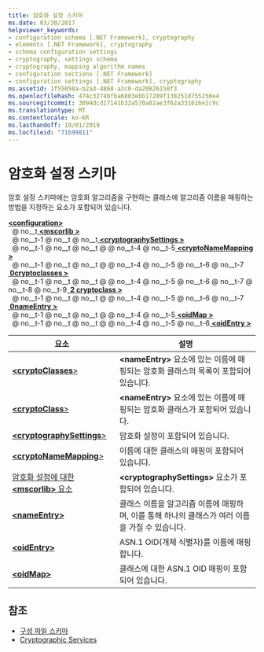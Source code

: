 ```yaml
---
title: 암호화 설정 스키마
ms.date: 03/30/2017
helpviewer_keywords:
- configuration schema [.NET Framework], cryptography
- elements [.NET Framework], cryptography
- schema configuration settings
- cryptography, settings schema
- cryptography, mapping algorithm names
- configuration sections [.NET Framework]
- configuration settings [.NET Framework], cryptography
ms.assetid: 1f55050a-b2a3-4868-a3c0-da20826150f3
ms.openlocfilehash: 474c3274bfba6803ebb17289f138251d755250e4
ms.sourcegitcommit: 3094dcd17141b32a570a82ae3f62a331616e2c9c
ms.translationtype: MT
ms.contentlocale: ko-KR
ms.lasthandoff: 10/01/2019
ms.locfileid: "71699811"
---
```

# <a name="cryptography-settings-schema"></a>암호화 설정 스키마
암호 설정 스키마에는 암호화 알고리즘을 구현하는 클래스에 알고리즘 이름을 매핑하는 방법을 지정하는 요소가 포함되어 있습니다.  
  
[ **\<configuration>** ](../configuration-element.md)  
&nbsp; @ no__t[ **\<mscorlib >** ](mscorlib-element-for-cryptography-settings.md)  
&nbsp; @ no__t-1 @ no__t @ no__t[ **\<cryptographySettings >** ](cryptographysettings-element.md)  
&nbsp; @ no__t-1 @ no__t @ no__t @ @ no__t-4 @ no__t-5[ **\<cryptoNameMapping >** ](cryptonamemapping-element.md)  
&nbsp; @ no__t-1 @ no__t @ no__t @ @ no__t-4 @ no__t-5 @ no__t-6 @ no__t-7[ **&nbsp;0cryptoclasses >** ](cryptoclasses-element.md)  
&nbsp; @ no__t-1 @ no__t @ no__t @ @ no__t-4 @ no__t-5 @ no__t-6 @ no__t-7 @ no__t-8 @ no__t-9[ **&nbsp;2 cryptoclass >** ](cryptoclass-element.md)  
&nbsp; @ no__t-1 @ no__t @ no__t @ @ no__t-4 @ no__t-5 @ no__t-6 @ no__t-7[ **&nbsp;0nameEntry >** ](nameentry-element.md)  
&nbsp; @ no__t-1 @ no__t @ no__t @ @ no__t-4 @ no__t-5[ **\<oidMap >** ](oidmap-element.md)  
&nbsp; @ no__t-1 @ no__t @ no__t @ @ no__t-4 @ no__t-5 @ no__t-6[ **\<oidEntry >** ](oidentry-element.md)  
  
|요소|설명|  
|-------------|-----------------|  
|[ **\<cryptoClasses**>](cryptoclasses-element.md)|**\<nameEntry>** 요소에 있는 이름에 매핑되는 암호화 클래스의 목록이 포함되어 있습니다.|  
|[ **\<cryptoClass**>](cryptoclass-element.md)|**\<nameEntry>** 요소에 있는 이름에 매핑되는 암호화 클래스가 포함되어 있습니다.|  
|[ **\<cryptographySettings**>](cryptographysettings-element.md)|암호화 설정이 포함되어 있습니다.|  
|[ **\<cryptoNameMapping**>](cryptonamemapping-element.md)|이름에 대한 클래스의 매핑이 포함되어 있습니다.|  
|[암호화 설정에 대한 **\<mscorlib>** 요소](mscorlib-element-for-cryptography-settings.md)|**\<cryptographySettings>** 요소가 포함되어 있습니다.|  
|[ **\<nameEntry>** ](nameentry-element.md)|클래스 이름을 알고리즘 이름에 매핑하며, 이를 통해 하나의 클래스가 여러 이름을 가질 수 있습니다.|  
|[ **\<oidEntry>** ](oidentry-element.md)|ASN.1 OID(개체 식별자)를 이름에 매핑합니다.|  
|[ **\<oidMap>** ](oidmap-element.md)|클래스에 대한 ASN.1 OID 매핑이 포함되어 있습니다.|  
  
## <a name="see-also"></a>참조

- [구성 파일 스키마](../index.md)
- [Cryptographic Services](../../../../standard/security/cryptographic-services.md)
